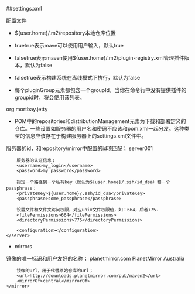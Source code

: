 ##settings.xml

配置文件

- <localRepository>${user.home}/.m2/repository</localRepository>本地仓库位置
- <interactiveMode>true</interactiveMode>true表示mave可以使用用户输入，默认true
- <usePluginRegistry>false</usePluginRegistry>true表示maven使用${user.home}/.m2/plugin-registry.xml管理插件版本，默认为false
- <offline>false</offline>true表示构建系统在离线模式下执行，默认为false

- 每个pluginGroup元素都包含一个groupId，当你在命令行中没有提供插件的groupid时，将会使用该列表。
<pluginGroups>
    <pluginGroup>org.mortbay.jetty</pluginGroup>
</pluginGroups>

- POM中的repositories和distributionManagement元素为下载和部署定义的仓库。一些设置如服务器的用户名和密码不应该和pom.xml一起分发。这种类型的信息应该存在于构建服务器上的settings.xml文件中。
<servers>
    <server>
        服务器的id，和repository/mirror中配置的id项匹配；
        <id>server001</id>

        服务器的认证信息；
        <username>my_login</username>
        <password>my_password</password>

        指定一个路径到一个私有key（默认为${user.home}/.ssh/id_dsa）和一个passphrase；
        <privateKey>${user.home}/.ssh/id_dsa</privateKey>
        <passphrase>some_passphrase</passphrase>

        设置文件和文件夹访问权限，对应unix文件权限值，如：664，后者775.
        <filePermissions>664</filePermissions>
        <directoryPermissions>775</directoryPermissions>

        <configuration></configuration>
    </server>
</servers>

- mirrors
<mirrors>
    <mirror>
        镜像的唯一标识和用户友好的名称；
        <id>planetmirror.com</id>
        <name>PlanetMirror Australia</name>

        镜像的url，用于代替原始仓库的url；
        <url>http://downloads.planetmirror.com/pub/maven2</url>
        <mirrorOf>central</mirrorOf>
    </mirror>
</mirrors>